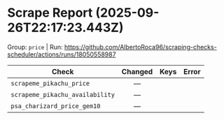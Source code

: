 # Scrape Report (2025-09-26T22:17:23.443Z)

Group: `price`  |  Run: https://github.com/AlbertoRoca96/scraping-checks-scheduler/actions/runs/18050558987

| Check | Changed | Keys | Error |
|---|:---:|:--|:--|
| `scrapeme_pikachu_price` | — |  |  |
| `scrapeme_pikachu_availability` | — |  |  |
| `psa_charizard_price_gem10` | — |  |  |
